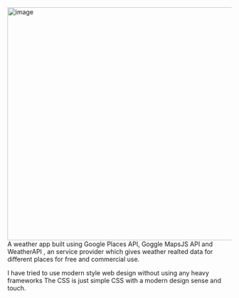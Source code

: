 <img width="618" height="524" alt="image" src="https://github.com/user-attachments/assets/ffb6dbb5-1f6c-4c11-8946-00d15f2a13ed" />
A weather app built using Google Places API, Goggle MapsJS API and WeatherAPI , an service provider which gives weather realted data for different places for free and commercial use.

I have tried to use modern style web design without using any heavy frameworks
The CSS is just simple CSS with a modern design sense and touch.
